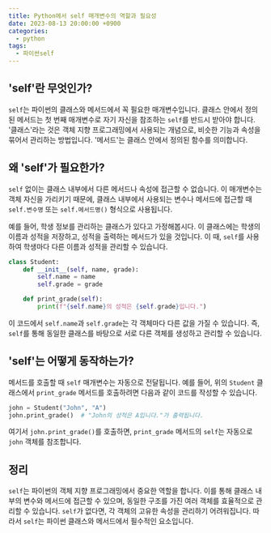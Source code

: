 ```yaml
---
title: Python에서 self 매개변수의 역할과 필요성
date: 2023-08-13 20:00:00 +0900
categories:
  - python
tags:
  - 파이썬self
---
```


## 'self'란 무엇인가?

`self`는 파이썬의 클래스와 메서드에서 꼭 필요한 매개변수입니다. 클래스 안에서 정의된 메서드는 첫 번째 매개변수로 자기 자신을 참조하는 `self`를 반드시 받아야 합니다. '클래스'라는 것은 객체 지향 프로그래밍에서 사용되는 개념으로, 비슷한 기능과 속성을 묶어서 관리하는 방법입니다. '메서드'는 클래스 안에서 정의된 함수를 의미합니다. 

## 왜 'self'가 필요한가?

`self` 없이는 클래스 내부에서 다른 메서드나 속성에 접근할 수 없습니다. 이 매개변수는 객체 자신을 가리키기 때문에, 클래스 내부에서 사용되는 변수나 메서드에 접근할 때 `self.변수명` 또는 `self.메서드명()` 형식으로 사용됩니다.

예를 들어, 학생 정보를 관리하는 클래스가 있다고 가정해봅시다. 이 클래스에는 학생의 이름과 성적을 저장하고, 성적을 출력하는 메서드가 있을 것입니다. 이 때, `self`를 사용하여 학생마다 다른 이름과 성적을 관리할 수 있습니다.

```python
class Student:
    def __init__(self, name, grade):
        self.name = name
        self.grade = grade

    def print_grade(self):
        print(f"{self.name}의 성적은 {self.grade}입니다.")
```

이 코드에서 `self.name`과 `self.grade`는 각 객체마다 다른 값을 가질 수 있습니다. 즉, `self`를 통해 동일한 클래스를 바탕으로 서로 다른 객체를 생성하고 관리할 수 있습니다.

## 'self'는 어떻게 동작하는가?

메서드를 호출할 때 `self` 매개변수는 자동으로 전달됩니다. 예를 들어, 위의 `Student` 클래스에서 `print_grade` 메서드를 호출하려면 다음과 같이 코드를 작성할 수 있습니다.

```python
john = Student("John", "A")
john.print_grade()  # "John의 성적은 A입니다."가 출력됩니다.
```

여기서 `john.print_grade()`를 호출하면, `print_grade` 메서드의 `self`는 자동으로 `john` 객체를 참조합니다.

## 정리

`self`는 파이썬의 객체 지향 프로그래밍에서 중요한 역할을 합니다. 이를 통해 클래스 내부의 변수와 메서드에 접근할 수 있으며, 동일한 구조를 가진 여러 객체를 효율적으로 관리할 수 있습니다. `self`가 없다면, 각 객체의 고유한 속성을 관리하기 어려워집니다. 따라서 `self`는 파이썬 클래스와 메서드에서 필수적인 요소입니다.
